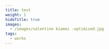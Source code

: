 ```yaml
---
title: test
weight: 1
hideTitle: true
images:
  - /images/valentine kiamei -optimised.jpg
tags:
  - works
---
```

